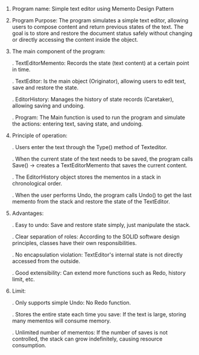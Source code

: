 1. Program name: Simple text editor using Memento Design Pattern

2. Program Purpose: The program simulates a simple text editor, allowing users to compose content and return previous states of the text. The goal is to store and restore the document status safely without changing or directly accessing the content inside the object.

3. The main component of the program:

   . TextEditorMemento: Records the state (text content) at a certain point in time.

   . TextEditor: Is the main object (Originator), allowing users to edit text, save and restore the state.

   . EditorHistory: Manages the history of state records (Caretaker), allowing saving and undoing.

   . Program: The Main function is used to run the program and simulate the actions: entering text, saving state, and undoing. 

4. Principle of operation:

   . Users enter the text through the Type() method of Texteditor.

   . When the current state of the text needs to be saved, the program calls Save() → creates a TextEditorMemento that saves the current content.

   . The EditorHistory object stores the mementos in a stack in chronological order.

   . When the user performs Undo, the program calls Undo() to get the last memento from the stack and restore the state of the TextEditor.

5. Advantages:

   . Easy to undo: Save and restore state simply, just manipulate the stack.

   . Clear separation of roles: According to the SOLID software design principles, classes have their own responsibilities.

   . No encapsulation violation: TextEditor's internal state is not directly accessed from the outside.

   .  Good extensibility: Can extend more functions such as Redo, history limit, etc.

6. Limit:

   . Only supports simple Undo: No Redo function.

   . Stores the entire state each time you save: If the text is large, storing many mementos will consume memory.

   . Unlimited number of mementos: If the number of saves is not controlled, the stack can grow indefinitely, causing resource consumption.
